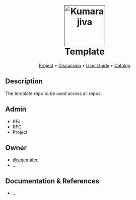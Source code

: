 <h1 align="center">
  <a href=""><img src="https://avatars.githubusercontent.com/u/113319833?s=400&u=92aa22ef97dfb673e5dd10928476a26e9f7610b7&v=4" alt="Kumarajiva" width="130"></a>
  <br>
  Template
  <br>
</h1>

<p align="center">
  <a href="https://github.com/orgs/The-Kumarajiva-Project/projects/1">Project</a> •
  <a href="https://github.com/orgs/The-Kumarajiva-Project/discussions">Discussion</a> •
  <a href="https://github.com/The-Kumarajiva-Project/BO-to-ZH-TM/wiki">User Guide</a> •
  <a href="https://github.com/The-Kumarajiva-Project/BO-to-ZH-TM/wiki/Catalog">Catalog</a>
</p>


## Description

The template repo to be used across all repos.

## Admin

* RFJ
* RFC
* Project

## Owner

- [@yojennifer](https://github.com/yojennifer)
- ...

## Documentation & References

- ...
